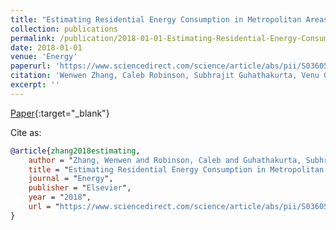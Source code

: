 ```yaml
---
title: "Estimating Residential Energy Consumption in Metropolitan Areas: A Microsimulation Approach"
collection: publications
permalink: /publication/2018-01-01-Estimating-Residential-Energy-Consumption-in-Metropolitan-Areas-A-Microsimulation-Approach
date: 2018-01-01
venue: 'Energy'
paperurl: 'https://www.sciencedirect.com/science/article/abs/pii/S0360544218307849'
citation: 'Wenwen Zhang, Caleb Robinson, Subhrajit Guhathakurta, Venu Garikapati, Bistra Dilkina, Marilyn Brown, Ram Pendyala. &quot;Estimating Residential Energy Consumption in Metropolitan Areas: A Microsimulation Approach.&quot; Energy, 2018.'
excerpt: ''
---
```

[Paper](https://www.sciencedirect.com/science/article/abs/pii/S0360544218307849){:target="_blank"}


Cite as: 
```bibtex
@article{zhang2018estimating,
    author = "Zhang, Wenwen and Robinson, Caleb and Guhathakurta, Subhrajit and Garikapati, Venu M and Dilkina, Bistra and Brown, Marilyn A and Pendyala, Ram M",
    title = "Estimating Residential Energy Consumption in Metropolitan Areas: A Microsimulation Approach",
    journal = "Energy",
    publisher = "Elsevier",
    year = "2018",
    url = "https://www.sciencedirect.com/science/article/abs/pii/S0360544218307849"
}
```